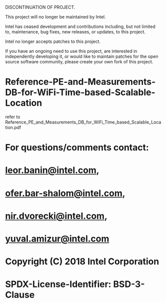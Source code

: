 DISCONTINUATION OF PROJECT.

This project will no longer be maintained by Intel.

Intel has ceased development and contributions including, but not limited to, maintenance, bug fixes, new releases, or updates, to this project. 

Intel no longer accepts patches to this project.

If you have an ongoing need to use this project, are interested in independently developing it, or would like to maintain patches for the open source software community, please create your own fork of this project. 
# Reference-PE-and-Measurements-DB-for-WiFi-Time-based-Scalable-Location

refer to Reference_PE_and_Measurements_DB_for_WiFi_Time_based_Scalable_Location.pdf

# For questions/comments contact: 
# leor.banin@intel.com, 
# ofer.bar-shalom@intel.com, 
# nir.dvorecki@intel.com,
# yuval.amizur@intel.com

# Copyright (C) 2018 Intel Corporation
# SPDX-License-Identifier: BSD-3-Clause